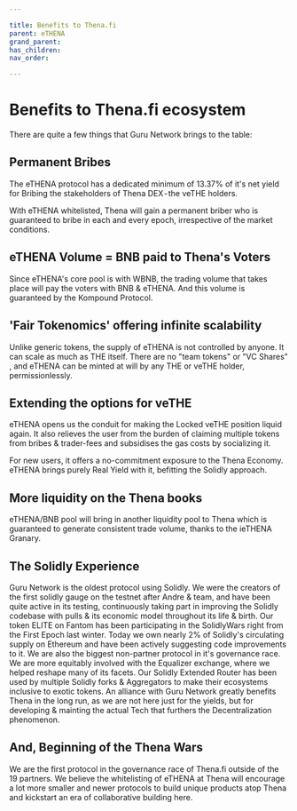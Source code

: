 ```yaml
---

title: Benefits to Thena.fi
parent: eTHENA
grand_parent:
has_children:
nav_order:

---
```



# Benefits to Thena.fi ecosystem
There are quite a few things that Guru Network brings to the table:

## Permanent Bribes
The eTHENA protocol has a dedicated minimum of 13.37% of it's net yield for Bribing the stakeholders of Thena DEX - the veTHE holders.

With eTHENA whitelisted, Thena will gain a permanent briber who is guaranteed to bribe in each and every epoch, irrespective of the market conditions.

## eTHENA Volume = BNB paid to Thena's Voters
Since eTHENA's core pool is with WBNB, the trading volume that takes place will pay the voters with BNB & eTHENA. And this volume is guaranteed by the Kompound Protocol.

## 'Fair Tokenomics' offering infinite scalability
Unlike generic tokens, the supply of eTHENA is not controlled by anyone. It can scale as much as THE itself. There are no "team tokens" or "VC Shares" , and  eTHENA can be minted at will by any THE or veTHE holder, permissionlessly.

## Extending the options for veTHE
eTHENA opens us the conduit for making the Locked veTHE position liquid again. It also relieves the user from the burden of claiming multiple tokens from bribes & trader-fees and subsidises the gas costs by socializing it.

For new users, it offers a no-commitment exposure to the Thena Economy. eTHENA brings purely Real Yield with it, befitting the Solidly approach.

## More liquidity on the Thena books
eTHENA/BNB pool will bring in another liquidity pool to Thena which is guaranteed to generate consistent trade volume, thanks to the ieTHENA Granary.

## The Solidly Experience
Guru Network is the oldest protocol using Solidly. We were the creators of the first solidly gauge on the testnet after Andre & team, and have been quite active in its testing, continuously taking part in improving the Solidly codebase with pulls & its economic model throughout its life & birth. Our token ELITE on Fantom has been participating in the SolidlyWars right from the First Epoch last winter. Today we own nearly 2% of Solidly's circulating supply on Ethereum and have been actively suggesting code improvements to it. We are also the biggest non-partner protocol in it's governance race. We are more equitably involved with the Equalizer exchange, where we helped reshape many of  its facets. Our Solidly Extended Router has been used by multiple Solidly forks & Aggregators to make their ecosystems inclusive to exotic tokens. An alliance with Guru Network greatly benefits Thena in the long run, as we are not here just for the yields, but for developing & mainting the actual Tech that furthers the Decentralization phenomenon.

## And, Beginning of the Thena Wars
We are the first protocol in the governance race of Thena.fi outside of the 19 partners. We believe the whitelisting of eTHENA at  Thena will encourage a lot more smaller and newer protocols to build unique products atop Thena and kickstart an era of collaborative building here.

